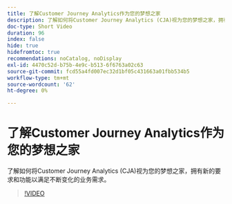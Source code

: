 ```yaml
---
title: 了解Customer Journey Analytics作为您的梦想之家
description: 了解如何将Customer Journey Analytics (CJA)视为您的梦想之家，拥有新的要求和功能以满足不断变化的业务需求。
doc-type: Short Video
duration: 96
index: false
hide: true
hidefromtoc: true
recommendations: noCatalog, noDisplay
exl-id: 4470c52d-b75b-4e9c-b513-6f6763a02c63
source-git-commit: fcd55a4fd007ec32d1bf05c431663a01fbb534b5
workflow-type: tm+mt
source-wordcount: '62'
ht-degree: 0%

---
```


# 了解Customer Journey Analytics作为您的梦想之家

了解如何将Customer Journey Analytics (CJA)视为您的梦想之家，拥有新的要求和功能以满足不断变化的业务需求。

<!-- 62_S113_3442460_95_understanding-customer-journey-analytics-as-your-dream-home -->
>[!VIDEO](https://video.tv.adobe.com/v/3462978/?learn=on&enablevpops=true&captions=chi_hans)
